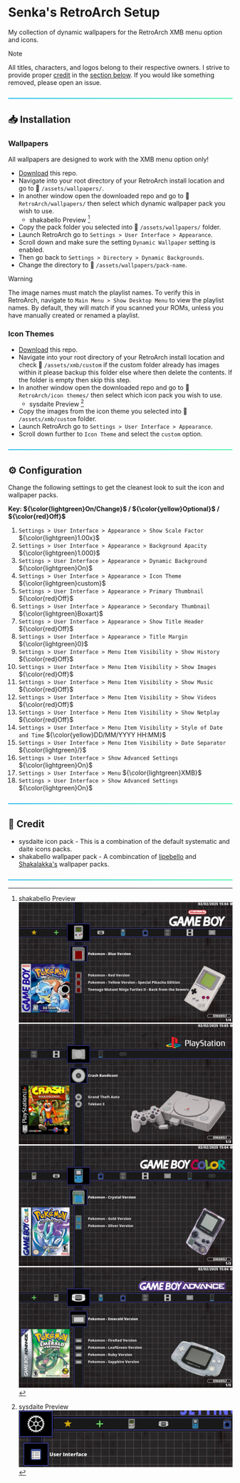 # Senka's RetroArch Setup
My collection of dynamic wallpapers for the RetroArch XMB menu option and icons.

> [!NOTE]
> All titles, characters, and logos belong to their respective owners. I strive to provide proper [credit](#-Credit) in the [section below](#-Credit). If you would like something removed, please open an issue.

![---](https://github.com/senkawolf/Senkas-Retroarch-Setup/blob/main/media/line.png?raw=true)

## 📥 Installation

### Wallpapers
All wallpapers are designed to work with the XMB menu option only!

- [Download](https://github.com/SenkaWolf/Senkas-Retroarch-Setup/archive/refs/heads/main.zip) this repo.
- Navigate into your root directory of your RetroArch install location and go to 📂 `/assets/wallpapers/`.
- In another window open the downloaded repo and go to 📂 `RetroArch/wallpapers/` then select which dynamic wallpaper pack you wish to use.
  - shakabello Preview [^shakabello]
- Copy the pack folder you selected into 📂 `/assets/wallpapers/` folder.
- Launch RetroArch go to `Settings > User Interface > Appearance`.
- Scroll down and make sure the setting `Dynamic Wallpaper` setting is enabled.
- Then go back to `Settings > Directory > Dynamic Backgrounds`.
- Change the directory to 📂 `/assets/wallpapers/pack-name`.

> [!WARNING]
> The image names must match the playlist names. To verify this in RetroArch, navigate to `Main Menu > Show Desktop Menu` to view the playlist names. By default, they will match if you scanned your ROMs, unless you have manually created or renamed a playlist.

[^shakabello]: shakabello Preview ![shakabello image](https://github.com/senkawolf/Senkas-Retroarch-Setup/blob/main/media/screenshots/shakabello.jpg?raw=true) ![shakabello image 2](https://github.com/senkawolf/Senkas-Retroarch-Setup/blob/main/media/screenshots/shakabello2.jpg?raw=true) ![shakabello image 3](https://github.com/senkawolf/Senkas-Retroarch-Setup/blob/main/media/screenshots/shakabello3.jpg?raw=true) ![shakabello image 4](https://github.com/senkawolf/Senkas-Retroarch-Setup/blob/main/media/screenshots/shakabello4.jpg?raw=true)

### Icon Themes
- [Download](https://github.com/SenkaWolf/Senkas-Retroarch-Setup/archive/refs/heads/main.zip) this repo.
- Navigate into your root directory of your RetroArch install location and check 📂 `/assets/xmb/custom` if the custom folder already has images within it please backup this folder else where then delete the contents. If the folder is empty then skip this step.
- In another window open the downloaded repo and go to 📂 `RetroArch/icon themes/` then select which icon pack you wish to use.
  - sysdaite Preview [^sysdaite]
- Copy the images from the icon theme you selected into 📂 `/assets/xmb/custom` folder.
- Launch RetroArch go to `Settings > User Interface > Appearance`.
- Scroll down further to `Icon Theme` and select the `custom` option.

[^sysdaite]: sysdaite Preview ![sysdaite image](https://github.com/senkawolf/Senkas-Retroarch-Setup/blob/main/media/screenshots/sysdaite.png?raw=true)

![---](https://github.com/senkawolf/Senkas-Retroarch-Setup/blob/main/media/line.png?raw=true)

## ⚙️ Configuration

Change the following settings to get the cleanest look to suit the icon and wallpaper packs.

**Key: ${\color{lightgreen}On/Change}$ / ${\color{yellow}Optional}$ / ${\color{red}Off}$**

1. `Settings > User Interface > Appearance > Show Scale Factor` ${\color{lightgreen}1.00x}$
1. `Settings > User Interface > Appearance > Background Apacity` ${\color{lightgreen}1.000}$
1. `Settings > User Interface > Appearance > Dynamic Background` ${\color{lightgreen}On}$
1. `Settings > User Interface > Appearance > Icon Theme` ${\color{lightgreen}custom}$
1. `Settings > User Interface > Appearance > Primary Thumbnail` ${\color{red}Off}$
1. `Settings > User Interface > Appearance > Secondary Thumbnail` ${\color{lightgreen}Boxart}$
1. `Settings > User Interface > Appearance > Show Title Header` ${\color{red}Off}$
1. `Settings > User Interface > Appearance > Title Margin` ${\color{lightgreen}0}$
1. `Settings > User Interface > Menu Item Visibility > Show History` ${\color{red}Off}$
1. `Settings > User Interface > Menu Item Visibility > Show Images` ${\color{red}Off}$
1. `Settings > User Interface > Menu Item Visibility > Show Music` ${\color{red}Off}$
1. `Settings > User Interface > Menu Item Visibility > Show Videos` ${\color{red}Off}$
1. `Settings > User Interface > Menu Item Visibility > Show Netplay` ${\color{red}Off}$
1. `Settings > User Interface > Menu Item Visibility > Style of Date and Time` ${\color{yellow}DD/MM/YYYY HH:MM}$
1. `Settings > User Interface > Menu Item Visibility > Date Separator` ${\color{lightgreen}/}$
1. `Settings > User Interface > Show Advanced Settings` ${\color{lightgreen}On}$
1. `Settings > User Interface > Menu` ${\color{lightgreen}XMB}$
1. `Settings > User Interface > Show Advanced Settings` ${\color{lightgreen}On}$



![---](https://github.com/senkawolf/Senkas-Retroarch-Setup/blob/main/media/line.png?raw=true)

## 💜 Credit
- sysdaite icon pack - This is a combination of the default systematic and daite icons packs.
- shakabello wallpaper pack - A combincation of [lipebello](https://github.com/lipebello/Retroarch-XMB-Retrorama-Theme) and [Shakalakka's](https://archive.org/details/shakalakka-dynamic-wallpapers) wallpaper packs.

![---](https://github.com/senkawolf/Senkas-Retroarch-Setup/blob/main/media/line.png?raw=true)